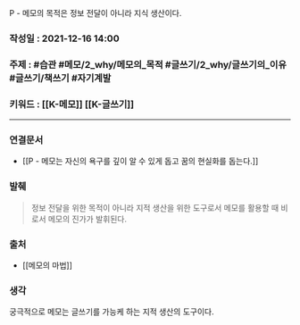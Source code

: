 P - 메모의 목적은 정보 전달이 아니라 지식 생산이다.

### 작성일 : 2021-12-16 14:00
### 주제 : #습관 #메모/2_why/메모의_목적  #글쓰기/2_why/글쓰기의_이유  #글쓰기/책쓰기 #자기계발 
### 키워드 : [[K-메모]]  [[K-글쓰기]]
----
### 연결문서
- [[P - 메모는 자신의 욕구를 깊이 알 수 있게 돕고 꿈의 현실화를 돕는다.]]
### 발췌
> 정보 전달을 위한 목적이 아니라 지적 생산을 위한 도구로서 메모를 활용할 때 비로서 메모의 진가가 발휘된다.
### 출처
- [[메모의 마법]]
### 생각
궁극적으로 메모는 글쓰기를 가능케 하는 지적 생산의 도구이다.


